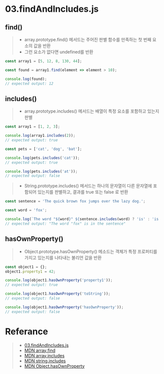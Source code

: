 # 03.findAndIncludes.js

## find()
> - array.prototype.find() 메서드는 주어진 판별 함수를 만족하는 첫 번째 요소의 값을 반환 
> - 그런 요소가 없다면 undefined를 반환

```javascript
const array1 = [5, 12, 8, 130, 44];

const found = array1.find(element => element > 10);

console.log(found);
// expected output: 12
```

## includes()
> - array.prototype.includes() 메서드는 배열이 특정 요소를 포함하고 있는지 판별
```javascript
const array1 = [1, 2, 3];

console.log(array1.includes(2));
// expected output: true

const pets = ['cat', 'dog', 'bat'];

console.log(pets.includes('cat'));
// expected output: true

console.log(pets.includes('at'));
// expected output: false
```
> - String.prototype.includes() 메서드는 하나의 문자열이 다른 문자열에 포함되어 있는지를 판별하고, 결과를 true 또는 false 로 반환
```javascript
const sentence = 'The quick brown fox jumps over the lazy dog.';

const word = 'fox';

console.log(`The word "${word}" ${sentence.includes(word) ? 'is' : 'is not'} in the sentence`);
// expected output: "The word "fox" is in the sentence"
```
## hasOwnProperty()
> - Object.prototype.hasOwnProperty() 메소드는 객체가 특정 프로퍼티를 가지고 있는지를  나타내는 불리언 값을 반환

```javascript
const object1 = {};
object1.property1 = 42;

console.log(object1.hasOwnProperty('property1'));
// expected output: true

console.log(object1.hasOwnProperty('toString'));
// expected output: false

console.log(object1.hasOwnProperty('hasOwnProperty'));
// expected output: false
```



# Referance
> - [03.findAndIncludes.js](https://github.com/vullro/Til/blob/master/Nodejs/03.findAndIncludes.js)
> - [MDN array.find](https://developer.mozilla.org/ko/docs/Web/JavaScript/Reference/Global_Objects/Array/find)
> - [MDN array.includes](https://developer.mozilla.org/ko/docs/Web/JavaScript/Reference/Global_Objects/Array/includes)
> - [MDN string.includes](https://developer.mozilla.org/ko/docs/Web/JavaScript/Reference/Global_Objects/String/includes)
> - [MDN Object.hasOwnProperty](https://developer.mozilla.org/ko/docs/Web/JavaScript/Reference/Global_Objects/Object/hasOwnProperty)


